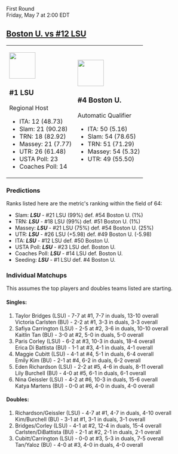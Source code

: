 First Round  
Friday, May 7 at 2:00 EDT
## [Boston U. vs #12 LSU](https://www.ncaa.com/game/5833658) 

<table><tr><td>  

<a href="../index.md"><img src="https://www.ncaa.com/sites/default/files/images/logos/schools/l/lsu.70.png" width="70" height="70" /></a>  

### #1 LSU  

Regional Host  
- ITA: 12 (48.73)  
- Slam: 21 (90.28)  
- TRN: 18 (82.92)  
- Massey: 21 (7.77)  
- UTR: 26 (61.48)  
- USTA Poll: 23  
- Coaches Poll: 14  

</td><td>  

<a href="../index.md"><img src="https://www.ncaa.com/sites/default/files/images/logos/schools/b/boston-u.70.png" width="70" height="70" /></a>  

### #4 Boston U.  

Automatic Qualifier  
- ITA: 50 (5.16)  
- Slam: 54 (78.65)  
- TRN: 51 (71.29)  
- Massey: 54 (5.32)  
- UTR: 49 (55.50)  

</td></tr></table>  

### Predictions  

Ranks listed here are the metric's ranking within the field of 64:  
- Slam: ***LSU*** - #21 LSU (99%) def. #54 Boston U. (1%)  
- TRN: ***LSU*** - #18 LSU (99%) def. #51 Boston U. (1%)  
- Massey: ***LSU*** - #21 LSU (75%) def. #54 Boston U. (25%)  
- UTR: ***LSU*** - #26 LSU (+5.98) def. #49 Boston U. (-5.98)  
- ITA: ***LSU*** - #12 LSU def. #50 Boston U.  
- USTA Poll: ***LSU*** - #23 LSU def. Boston U.  
- Coaches Poll: ***LSU*** - #14 LSU def. Boston U.  
- Seeding: ***LSU*** - #1 LSU def. #4 Boston U.  

### Individual Matchups  

This assumes the top players and doubles teams listed are starting.  

#### Singles:  
1. Taylor Bridges (LSU) - 7-7 at #1, 7-7 in duals, 13-10 overall  
   Victoria Carlsten (BU) - 2-2 at #1, 3-3 in duals, 3-3 overall
2. Safiya Carrington (LSU) - 2-5 at #2, 3-6 in duals, 10-10 overall  
   Kaitlin Tan (BU) - 3-0 at #2, 5-0 in duals, 5-0 overall
3. Paris Corley (LSU) - 6-2 at #3, 10-3 in duals, 18-4 overall  
   Erica Di Battista (BU) - 1-1 at #3, 4-1 in duals, 4-1 overall
4. Maggie Cubitt (LSU) - 4-1 at #4, 5-1 in duals, 6-4 overall  
   Emily Kim (BU) - 2-1 at #4, 6-2 in duals, 6-2 overall
5. Eden Richardson (LSU) - 2-2 at #5, 4-6 in duals, 8-11 overall  
   Lily Burchell (BU) - 4-0 at #5, 6-1 in duals, 6-1 overall
6. Nina Geissler (LSU) - 4-2 at #6, 10-3 in duals, 15-6 overall  
   Katya Martens (BU) - 0-0 at #6, 4-0 in duals, 4-0 overall

#### Doubles:  
1. Richardson/Geissler (LSU) - 4-7 at #1, 4-7 in duals, 4-10 overall  
   Kim/Burchell (BU) - 3-1 at #1, 3-1 in duals, 3-1 overall
2. Bridges/Corley (LSU) - 4-1 at #2, 12-4 in duals, 15-4 overall  
   Carlsten/DiBattista (BU) - 2-1 at #2, 2-1 in duals, 2-1 overall
3. Cubitt/Carrington (LSU) - 0-0 at #3, 5-3 in duals, 7-5 overall  
   Tan/Yaloz (BU) - 4-0 at #3, 4-0 in duals, 4-0 overall